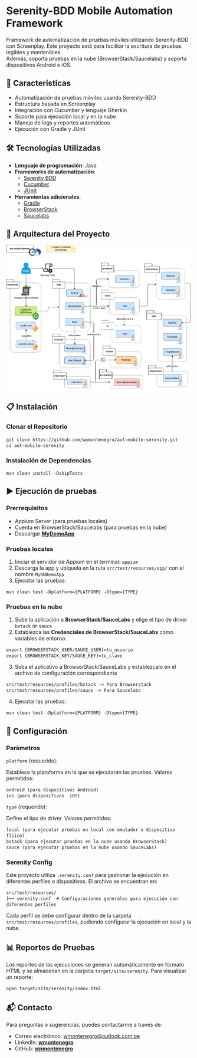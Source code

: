# Serenity-BDD Mobile Automation Framework

Framework de automatización de pruebas móviles utilizando Serenity-BDD con Screenplay.
Este proyecto está para facilitar la escritura de pruebas legibles y mantenibles.   
Además, soporta pruebas en la nube (BrowserStack/Saucelabs) y soporta dispositivos Android e iOS.

## 🚀 Características

- Automatización de pruebas móviles usando Serenity-BDD
- Estructura basada en Screenplay
- Integración con Cucumber y lenguaje Gherkin
- Soporte para ejecución local y en la nube
- Manejo de logs y reportes automáticos
- Ejecución con Gradle y JUnit

## 🛠️ Tecnologías Utilizadas

- **Lenguaje de programación**: Java
- **Frameworks de automatización**:
    - [Serenity BDD](https://serenity-bdd.github.io/)
    - [Cucumber](https://cucumber.io/)
    - [JUnit](https://junit.org/)
- **Herramientas adicionales**:
    - [Gradle](https://gradle.org/)
    - [BrowserStack](https://www.browserstack.com/)
    - [Saucelabs](https://saucelabs.com/)

## 📂 Arquitectura del Proyecto

![Architecture](docs/arq-aut-mobile-serenity.jpg)

## 📋 Instalación

### Clonar el Repositorio

```
git clone https://github.com/wpmontenegro/aut-mobile-serenity.git
cd aut-mobile-serenity
```

### Instalación de Dependencias

```
mvn clean install -DskipTests
```

## ▶️ Ejecución de pruebas

### Prerrequisitos

- Appium Server (para pruebas locales)
- Cuenta en BrowserStack/Saucelabs (para pruebas en la nube)
- Descargar [**MyDemoApp**](https://github.com/saucelabs/my-demo-app-rn/releases/)

### Pruebas locales

1. Iniciar el servidor de Appium en el terminal: ```appium```
2. Descarga la app y ubíquela en la ruta `src/test/resources/app/` con el nombre `MyRNDemoApp`
3. Ejecutar las pruebas:
```
mvn clean test -Dplatform={PLATFORM} -Dtype={TYPE}
```

### Pruebas en la nube

1. Sube la aplicación a **BrowserStack/SauceLabs** y elige el tipo de driver `bstack` or `sauce`
2. Establezca las **Credenciales de BrowserStack/SauceLabs** como variables de entorno:
```
export {BROWSERSTACK_USER/SAUCE_USER}=tu_usuario
export {BROWSERSTACK_KEY/SAUCE_KEY}=tu_clave
```
3. Suba el aplicativo a BrowserStack/SauceLabs y establezcalo en el archivo de configuración correspondiente
```
src/test/resources/profiles/bstack -> Para Browserstack
src/test/resources/profiles/sauce -> Para Saucelabs
```
4. Ejecutar las pruebas:
```
mvn clean test -Dplatform={PLATFORM} -Dtype={TYPE}
```

## 🔧 Configuración

### Parámetros

`platform` (requerido):

Establece la plataforma en la que se ejecutarán las pruebas. Valores permitidos:

```
android (para dispositivos Android)
ios (para dispositivos  iOS)
```

`type` (requerido):

Define el tipo de driver. Valores permitidos:

```
local (para ejecutar pruebas en local con emulador o dispositivo físico)
bstack (para ejecutar pruebas en la nube usando BrowserStack)
sauce (para ejecutar pruebas en la nube usando SauceLabs)
```

### Serenity Config

Este proyecto utiliza `.serenity.conf` para gestionar la ejecución en diferentes perfiles o dispositivos.
El archivo se encuentran en:

```
src/test/resources/
├── serenity.conf  # Configuraciones generales para ejecución con diferentes perfiles
```

Cada perfil se debe configurar dentro de la carpeta `src/test/resources/profiles`, pudiendo configurar la ejecución en local y la nube.

## 📊 Reportes de Pruebas

Los reportes de las ejecuciones se generan automáticamente en formato HTML y se almacenan en la carpeta `target/site/serenity`.
Para visualizar un reporte:

```
open target/site/serenity/index.html
```

## 📬 Contacto

Para preguntas o sugerencias, puedes contactarme a través de:

- Correo electrónico: wmontenegro@outlook.com.pe
- LinkedIn: [**wmontenegro**](https://www.linkedin.com/in/wmontenegro)
- GitHub: [**wpmontenegro**](https://github.com/wpmontenegro)